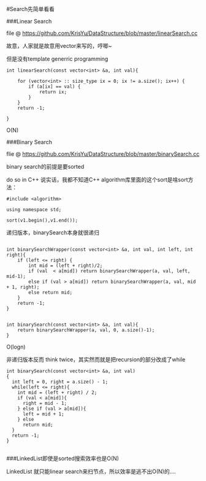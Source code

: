#Search先简单看看


###Linear Search

file @ <https://github.com/KrisYu/DataStructure/blob/master/linearSearch.cc>

故意，人家就是故意用vector来写的，哼唧~

但是没有template generric programming


```
int linearSearch(const vector<int> &a, int val){
    
    for (vector<int> :: size_type ix = 0; ix != a.size(); ix++) {
        if (a[ix] == val) {
            return ix;
        }
    }
    return -1;

}

```

O(N)

###Binary Search

flie @ <https://github.com/KrisYu/DataStructure/blob/master/binarySearch.cc>

binary search的前提是要sorted

do so in C++
说实话，我都不知道C++ algorithm库里面的这个sort是啥sort方法：


```
#include <algorithm>

using namespace std;

sort(v1.begin(),v1.end());
```


递归版本，binarySearch本身就很递归



```

int binarySearchWrapper(const vector<int> &a, int val, int left, int right){
    if (left <= right) {
        int mid = (left + right)/2;
        if (val  < a[mid]) return binarySearchWrapper(a, val, left, mid-1);
        else if (val > a[mid]) return binarySearchWrapper(a, val, mid + 1, right);
        else return mid;
    }
    return -1;
}


int binarySearch(const vector<int> &a, int val){
    return binarySearchWrapper(a, val, 0, a.size()-1);
}

```
O(logn)

非递归版本反而 think twice，其实然而就是把recursion的部分改成了while


```
int binarySearch(const vector<int> &a, int val)
{
  int left = 0, right = a.size() - 1;
  while(left <= right){
    int mid = (left + right) / 2;
    if (val < a[mid]){
      right = mid - 1;
    } else if (val > a[mid]){
      left = mid + 1;
    } else
      return mid;
  }
  return -1;
}


```



###LinkedList即使是sorted搜索效率也是O(N)

LinkedList 就只能linear search来扫节点，所以效率是逃不出O(N)的....



